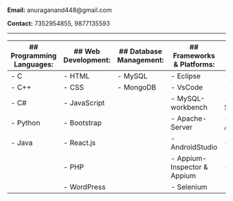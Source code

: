 <div class="container">
  <div class="row">
    <div class="col-md-8">
      <p><strong>Email:</strong> anuraganand448@gmail.com</p>
      <p><strong>Contact:</strong> 7352954855, 9877135593</p>
    </div>
  </div>
</div>



  <hr>

| ## Programming Languages: | ## Web Development:       | ## Database Management: | ## Frameworks & Platforms: | ## Testing: |
|---------------------------|---------------------------|-------------------------|----------------------------|-------------|
| - C                       | - HTML                    | - MySQL                 | - Eclipse                  | - SDLC      |
| - C++                     | - CSS                     | - MongoDB               | - VsCode                   | - STLC      |
| - C#                      | - JavaScript              |                         | - MySQL-workbench          | - Selenium  |
| - Python                  | - Bootstrap               |                         | - Apache-Server            | - Appium    |
| - Java                    | - React.js                |                         | - AndroidStudio            | - Junit4    |
|                           | - PHP                     |                         | - Appium-Inspector & Appium| - Jira      |
|                           | - WordPress               |                         | - Selenium                 |             |
